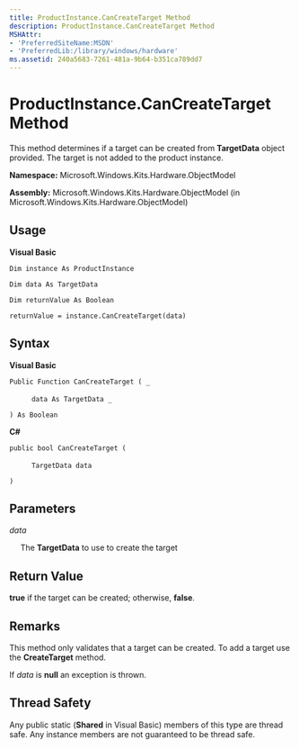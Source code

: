 ```yaml
---
title: ProductInstance.CanCreateTarget Method
description: ProductInstance.CanCreateTarget Method
MSHAttr:
- 'PreferredSiteName:MSDN'
- 'PreferredLib:/library/windows/hardware'
ms.assetid: 240a5683-7261-481a-9b64-b351ca789dd7
---
```


# ProductInstance.CanCreateTarget Method


This method determines if a target can be created from **TargetData** object provided. The target is not added to the product instance.

**Namespace:** Microsoft.Windows.Kits.Hardware.ObjectModel

**Assembly:** Microsoft.Windows.Kits.Hardware.ObjectModel (in Microsoft.Windows.Kits.Hardware.ObjectModel)

## <span id="Usage"></span><span id="usage"></span><span id="USAGE"></span>Usage


**Visual Basic**

`Dim instance As ProductInstance`

`Dim data As TargetData`

`Dim returnValue As Boolean`

`returnValue = instance.CanCreateTarget(data)`

## <span id="Syntax"></span><span id="syntax"></span><span id="SYNTAX"></span>Syntax


**Visual Basic**

`Public Function CanCreateTarget ( _`

          `data As TargetData _`

`) As Boolean`

**C#**

`public bool CanCreateTarget (`

          `TargetData data`

`)`

## <span id="Parameters"></span><span id="parameters"></span><span id="PARAMETERS"></span>Parameters


*data*

     The **TargetData** to use to create the target

## <span id="Return_Value"></span><span id="return_value"></span><span id="RETURN_VALUE"></span>Return Value


**true** if the target can be created; otherwise, **false**.

## <span id="Remarks"></span><span id="remarks"></span><span id="REMARKS"></span>Remarks


This method only validates that a target can be created. To add a target use the **CreateTarget** method.

If *data* is **null** an exception is thrown.

## <span id="Thread_Safety"></span><span id="thread_safety"></span><span id="THREAD_SAFETY"></span>Thread Safety


Any public static (**Shared** in Visual Basic) members of this type are thread safe. Any instance members are not guaranteed to be thread safe.

 

 






